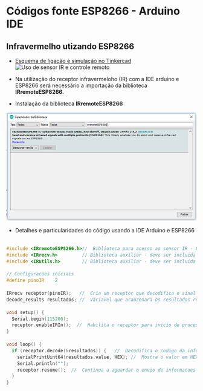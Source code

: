 # Códigos fonte ESP8266 - Arduino IDE

Infravermelho utizando ESP8266
------

* [Esquema de ligação e simulação no Tinkercad](https://www.tinkercad.com/things/0rbIx4AF0Nc)
![Uso de sensor IR e controle remoto](https://csg.tinkercad.com/things/0rbIx4AF0Nc/t725.png?rev=1541075331212000000&s=d10c875abfeb46cf1f059a8de10aafd7&v=1&type=circuits)



* Na utilização do receptor infravermeloho (IR) com a IDE arduino e ESP8266 será necessário a importação da biblioteca **IRremoteESP8266**.
* Instalação da biblioteca **IRremoteESP8266**

![Instalação IRremoteESP8266](../../../Imagens/IR.png)

* Detalhes e particularidades do código usando a IDE Arduino e ESP8266

```c++

#include <IRremoteESP8266.h>//  Biblioteca para acesso ao sensor IR - ESP8266
#include <IRrecv.h>         // Biblioteca auxiliar - deve ser incluida junto com a IRremoteESP8266
#include <IRutils.h>        // Biblioteca auxiliar - deve ser incluida junto com a IRremoteESP8266

// Configuracoes iniciais
#define pinoIR    2

IRrecv receptor(pinoIR);   //  Cria um receptor que decodifica o sinal do sensor IR - codigos do controle remoto
decode_results resultados; //  Variavel que aramzenara os resultados recebidos

void setup() {
  Serial.begin(115200);
  receptor.enableIRIn();  //  Habilita o receptor para inicio de processamento dos codigos recebidos do emissor IR
}

void loop() {
  if (receptor.decode(&resultados)) {   //  Decodifica o codigo da informacao enviada pelo emissor IR
    serialPrintUint64(resultados.value, HEX); //  Mostra o valor em HEX do resultado recebido
    Serial.println("");
    receptor.resume();  //  Continua a aguardar o envio de informacoes peso emissor IR
  }
}

```
